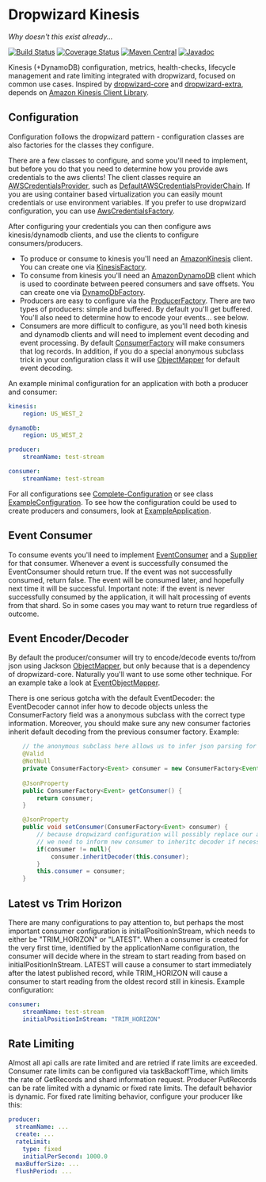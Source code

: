 Dropwizard Kinesis
==================
*Why doesn't this exist already...*

[![Build Status](https://travis-ci.org/code-monastery/dropwizard-kinesis.svg?branch=master)](https://travis-ci.org/code-monastery/dropwizard-kinesis)
[![Coverage Status](https://img.shields.io/coveralls/code-monastery/dropwizard-kinesis.svg)](https://coveralls.io/r/code-monastery/dropwizard-kinesis)
[![Maven Central](https://maven-badges.herokuapp.com/maven-central/io.codemonastery/dropwizard-kinesis/badge.svg)](https://maven-badges.herokuapp.com/maven-central/io.codemonastery/dropwizard-kinesis)
[![Javadoc](https://javadoc-emblem.rhcloud.com/doc/io.codemonastery/dropwizard-kinesis/badge.svg)](http://www.javadoc.io/doc/io.codemonastery/dropwizard-kinesis)

Kinesis (+DynamoDB) configuration, metrics, health-checks, lifecycle management and rate limiting integrated with dropwizard, focused on common use cases. Inspired by [dropwizard-core](https://github.com/dropwizard/dropwizard/tree/master/dropwizard-core) and [dropwizard-extra](//github.com/datasift/dropwizard-extra), depends on [Amazon Kinesis Client Library](https://github.com/awslabs/amazon-kinesis-client).

Configuration
-------------
Configuration follows the dropwizard pattern - configuration classes are also factories for the classes they configure.

There are a few classes to configure, and some you'll need to implement, but before you do that you need to determine how you provide aws credentials to the aws clients!
The client classes require an [AWSCredentialsProvider](https://github.com/aws/aws-sdk-java/blob/master/aws-java-sdk-core/src/main/java/com/amazonaws/auth/AWSCredentialsProvider.java), such as [DefaultAWSCredentialsProviderChain](https://github.com/aws/aws-sdk-java/blob/master/aws-java-sdk-core/src/main/java/com/amazonaws/auth/DefaultAWSCredentialsProviderChain.java).
If you are using container based virtualization you can easily mount credentials or use environment variables.
If you prefer to use dropwizard configuration, you can use [AwsCredentialsFactory](src/main/java/io/codemonastery/dropwizard/kinesis/AwsCredentialsFactory.java). 

After configuring your credentials you can then configure aws kinesis/dynamodb clients, and use the clients to configure consumers/producers. 
* To produce or consume to kinesis you'll need an [AmazonKinesis](https://github.com/aws/aws-sdk-java/blob/master/aws-java-sdk-kinesis/src/main/java/com/amazonaws/services/kinesis/AmazonKinesis.java) client. You can create one via [KinesisFactory](src/main/java/io/codemonastery/dropwizard/kinesis/KinesisFactory.java). 
* To consume from kinesis you'll need an [AmazonDynamoDB](https://github.com/aws/aws-sdk-java/blob/master/aws-java-sdk-dynamodb/src/main/java/com/amazonaws/services/dynamodbv2/AmazonDynamoDB.java) client which is used to coordinate between peered consumers and save offsets. You can create one via [DynamoDbFactory](src/main/java/io/codemonastery/dropwizard/kinesis/DynamoDbFactory.java). 
* Producers are easy to configure via the [ProducerFactory](src/main/java/io/codemonastery/dropwizard/kinesis/producer/ProducerFactory.java). There are two types of producers: simple and buffered. By default you'll get buffered. You'll also need to determine how to encode your events... see below.
* Consumers are more difficult to configure, as you'll need both kinesis and dynamodb clients and will need to implement event decoding and event processing. By default [ConsumerFactory](src/main/java/io/codemonastery/dropwizard/kinesis/consumer/ConsumerFactory.java) will make consumers that log records. In addition, if you do a special anonymous subclass trick in your configuration class it will use [ObjectMapper](https://github.com/FasterXML/jackson-databind/blob/master/src/main/java/com/fasterxml/jackson/databind/ObjectMapper.java) for default event decoding.
 
An example minimal configuration for an application with both a producer and consumer:
``` yaml
kinesis:
    region: US_WEST_2

dynamoDb:
    region: US_WEST_2

producer:
    streamName: test-stream

consumer:
    streamName: test-stream

```

For all configurations see [Complete-Configuration](/../../wiki/Complete-Configuration) or see class [ExampleConfiguration](src/test/java/io/codemonastery/dropwizard/kinesis/example/ExampleConfiguration.java). To see how the configuration could be used to create producers and consumers, look at [ExampleApplication](src/test/java/io/codemonastery/dropwizard/kinesis/example/ExampleApplication.java).

Event Consumer
--------------
To consume events you'll need to implement [EventConsumer](src/main/java/io/codemonastery/dropwizard/kinesis/consumer/EventConsumer.java) and a [Supplier](https://docs.oracle.com/javase/8/docs/api/java/util/function/Supplier.html) for that consumer.
Whenever a event is successfully consumed the EventConsumer should return true. If the event was not successfully consumed, return false. The event will be consumed later, and hopefully next time it will be successful. Important note: if the event is never successfully consumed by the application, it will halt processing of events from that shard. So in some cases you may want to return true regardless of outcome.

Event Encoder/Decoder
---------------------
By default the producer/consumer will try to encode/decode events to/from json using Jackson [ObjectMapper](https://github.com/FasterXML/jackson-databind/blob/master/src/main/java/com/fasterxml/jackson/databind/ObjectMapper.java), but only because that is a dependency of dropwizard-core. Naturally you'll want to use some other technique. For an example take a look at [EventObjectMapper](src/main/java/io/codemonastery/dropwizard/kinesis/EventObjectMapper.java).

There is one serious gotcha with the default EventDecoder: the EventDecoder cannot infer how to decode objects unless the ConsumerFactory field was a anonymous subclass with the correct type information. Moreover, you should make sure any new consumer factories inherit default decoding from the previous consumer factory. Example:
``` java
    // the anonymous subclass here allows us to infer json parsing for the Event class
    @Valid
    @NotNull
    private ConsumerFactory<Event> consumer = new ConsumerFactory<Event>(){}; // <= note the {}
    
    @JsonProperty
    public ConsumerFactory<Event> getConsumer() {
        return consumer;
    }

    @JsonProperty
    public void setConsumer(ConsumerFactory<Event> consumer) {
        // because dropwizard configuration will possibly replace our anonmymous consumer
        // we need to inform new consumer to inheritc decoder if necessary
        if(consumer != null){
            consumer.inheritDecoder(this.consumer);
        }
        this.consumer = consumer;
    }
```

Latest vs Trim Horizon
----------------------
There are many configurations to pay attention to, but perhaps the most important consumer configuration is initialPositionInStream, which needs to either be "TRIM_HORIZON" or "LATEST". When a consumer is created for the very first time, identified by the applicationName configuration, the consumer will decide where in the stream to start reading from based on initialPositionInStream. LATEST will cause a consumer to start immediately after the latest published record, while TRIM_HORIZON will cause a consumer to start reading from the oldest record still in kinesis. Example configuration: 
``` yaml
consumer:
    streamName: test-stream
    initialPositionInStream: "TRIM_HORIZON"
```

Rate Limiting
-------------
Almost all api calls are rate limited and are retried if rate limits are exceeded.
Consumer rate limits can be configured via taskBackoffTime, which limits the rate of GetRecords and shard information request.
Producer PutRecords can be rate limited with a dynamic or fixed rate limits. The default behavior is dynamic. For fixed rate limiting behavior, configure your producer like this:
``` yaml
producer:
  streamName: ...
  create: ...
  rateLimit:
    type: fixed
    initialPerSecond: 1000.0
  maxBufferSize: ...
  flushPeriod: ...
    
